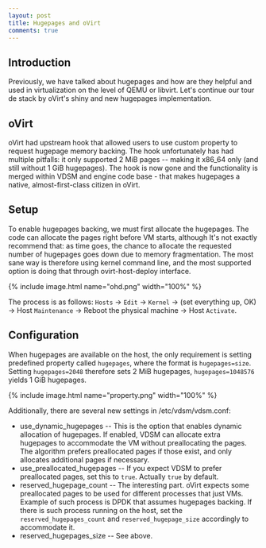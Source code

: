 ```yaml
---
layout: post
title: Hugepages and oVirt
comments: true
---
```


## Introduction
Previously, we have talked about hugepages and how are they helpful and used in virtualization on the level of QEMU or libvirt. Let's continue our tour de stack by oVirt's shiny and new hugepages implementation.

<!--more-->

## oVirt

oVirt had upstream hook that allowed users to use custom property to request hugepage memory backing. The hook unfortunately has had multiple pitfalls: it only supported 2 MiB pages -- making it x86_64 only (and still without 1 GiB hugepages). The hook is now gone and the functionality is merged within VDSM and engine code base - that makes hugepages a native, almost-first-class citizen in oVirt.

## Setup

To enable hugepages backing, we must first allocate the hugepages. The code can allocate the pages right before VM starts, although It's not exactly recommend that: as time goes, the chance to allocate the requested number of hugepages goes down due to memory fragmentation. The most sane way is therefore using kernel command line, and the most supported option is doing that through ovirt-host-deploy interface.

{% include image.html name="ohd.png" width="100%" %}

The process is as follows: `Hosts` -> `Edit` -> `Kernel` -> (set everything up, OK) -> Host `Maintenance` -> Reboot the physical machine -> Host `Activate`.

## Configuration

When hugepages are available on the host, the only requirement is setting predefined property called `hugepages`, where the format is `hugepages=size`. Setting `hugepages=2048` therefore sets 2 MiB hugepages, `hugepages=1048576` yields 1 GiB hugepages.

{% include image.html name="property.png" width="100%" %}

Additionally, there are several new settings in /etc/vdsm/vdsm.conf:

* use_dynamic_hugepages -- This is the option that enables dynamic allocation of hugepages. If enabled, VDSM can allocate extra hugepages to accommodate the VM without preallocating the pages. The algorithm prefers preallocated pages if those exist, and only allocates additional pages if necessary.
* use_preallocated_hugepages -- If you expect VDSM to prefer preallocated pages, set this to `true`. Actually `true` by default.
* reserved_hugepage_count -- The interesting part. oVirt expects some preallocated pages to be used for different processes that just VMs. Example of such process is DPDK that assumes hugepages backing. If there is such process running on the host, set the `reserved_hugepages_count` and `reserved_hugepage_size` accordingly to accommodate it.
* reserved_hugepages_size -- See above.
